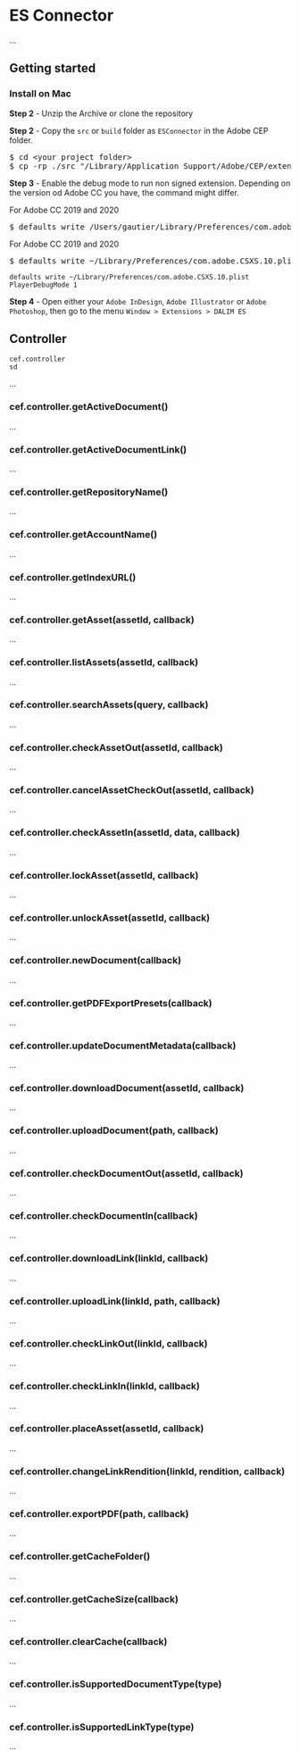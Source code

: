 # ES Connector

...
## Getting started

### Install on Mac

**Step 2** - Unzip the Archive or clone the repository

**Step 2** - Copy the `src` or `build` folder as `ESConnector` in the Adobe CEP folder.
<pre>$ cd &lt;your project folder&gt;
$ cp -rp ./src "/Library/Application Support/Adobe/CEP/extensions/ESConnector"</pre> 

**Step 3** - Enable the debug mode to run non signed extension. Depending on the version od Adobe CC you have, the command might differ.

For Adobe CC 2019 and 2020
<pre>$ defaults write /Users/gautier/Library/Preferences/com.adobe.CSXS.9.plist PlayerDebugMode 1
</pre>

For Adobe CC 2019 and 2020

<pre>$ defaults write ~/Library/Preferences/com.adobe.CSXS.10.plist PlayerDebugMode 1</pre>

    defaults write ~/Library/Preferences/com.adobe.CSXS.10.plist PlayerDebugMode 1

**Step 4** - Open either your `Adobe InDesign`, `Adobe Illustrator` or `Adobe Photoshop`, then go to the menu `Window > Extensions > DALIM ES`
	



## Controller

    cef.controller
	sd
...


### cef.controller.getActiveDocument()
...
### cef.controller.getActiveDocumentLink()
...
### cef.controller.getRepositoryName()
...
### cef.controller.getAccountName()
...
### cef.controller.getIndexURL()
...
### cef.controller.getAsset(assetId, callback)
...
### cef.controller.listAssets(assetId, callback)
...
### cef.controller.searchAssets(query, callback)
...
### cef.controller.checkAssetOut(assetId, callback)
...
### cef.controller.cancelAssetCheckOut(assetId, callback)
...
### cef.controller.checkAssetIn(assetId, data, callback)
...	
### cef.controller.lockAsset(assetId, callback)
...
### cef.controller.unlockAsset(assetId, callback)
...
### cef.controller.newDocument(callback)
...
### cef.controller.getPDFExportPresets(callback)
...
### cef.controller.updateDocumentMetadata(callback)
...
### cef.controller.downloadDocument(assetId, callback)
...
### cef.controller.uploadDocument(path, callback)
...
### cef.controller.checkDocumentOut(assetId, callback)
...
### cef.controller.checkDocumentIn(callback)
...
### cef.controller.downloadLink(linkId, callback)
...
### cef.controller.uploadLink(linkId, path, callback)
...
### cef.controller.checkLinkOut(linkId, callback)
...
### cef.controller.checkLinkIn(linkId, callback)
...	
### cef.controller.placeAsset(assetId, callback)
...
### cef.controller.changeLinkRendition(linkId, rendition, callback)
...
### cef.controller.exportPDF(path, callback)
...
### cef.controller.getCacheFolder()
...
### cef.controller.getCacheSize(callback)
...
### cef.controller.clearCache(callback)
...
### cef.controller.isSupportedDocumentType(type)
...
### cef.controller.isSupportedLinkType(type)
...